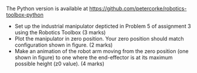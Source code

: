 The Python version is available at
     https://github.com/petercorke/robotics-toolbox-python

- Set up the industrial manipulator depticted in Problem 5 of assignment 3 using the Robotics Toolbox (3 marks)
- Plot the manipulator in zero position. Your zero position should match configuration shown in figure. (2 marks)
- Make an animation of the robot arm moving from the zero position (one shown in figure) to one where the end-effector is at its maximum possible height (z0 value). (4 marks)